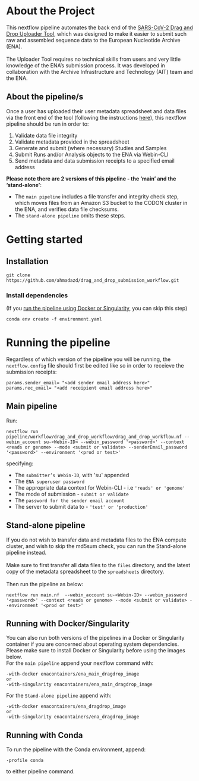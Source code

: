 # About the Project
This nextflow pipeline automates the back end of the [SARS-CoV-2 Drag and Drop Uploader Tool](https://ebi-ait.github.io/sars-cov2-data-upload/), which was designed to make it easier to submit such raw and assembled sequence data to the European Nucleotide Archive (ENA).     
<br>
The Uploader Tool requires no technical skills from users and very little knowledge of the ENA’s submission process. It was developed in collaboration with the Archive Infrastructure and Technology (AIT) team and the ENA.

## About the pipeline/s
Once a user has uploaded their user metadata spreadsheet and data files via the front end of the tool (following the instructions [here](https://ebi-ait.github.io/sars-cov2-data-upload/app-documentation)), this nextflow pipeline should be run in order to:

1. Validate data file integrity
2. Validate metadata provided in the spreadsheet
3. Generate and submit (where necessary) Studies and Samples
4. Submit Runs and/or Analysis objects to the ENA via Webin-CLI
5. Send metadata and data submission receipts to a specified email address

**Please note there are 2 versions of this pipeline - the ‘main’ and the ‘stand-alone’**: 
<br>
- The ``main pipeline`` includes a file transfer and integrity check step, which moves files from an Amazon S3 bucket to the CODON cluster in the ENA, and verifies data file checksums.
- The ``stand-alone pipeline`` omits these steps.

# Getting started
## Installation
```
git clone https://github.com/ahmadazd/drag_and_drop_submission_workflow.git
```

### Install dependencies
(If you [run the pipeline using Docker or Singularity](ena_dragdrop_image), you can skip this step)
```
conda env create -f environment.yaml
```

# Running the pipeline
Regardless of which version of the pipeline you will be running, the ``nextflow.config`` file should first be edited like so in order to receieve the submission receipts:
```
params.sender_email= "<add sender email address here>"
params.rec_email= "<add receipient email address here>"
```

## Main pipeline
Run:
```
nextflow run pipeline/workflow/drag_and_drop_workflow/drag_and_drop_workflow.nf --webin_account su-<Webin-ID> --webin_password '<password>' --context <reads or genome> --mode <submit or validate> --senderEmail_password '<password>' --environment '<prod or test>'
```
specifying:
- The ``submitter’s Webin-ID``, with 'su' appended
- The ``ENA superuser password``
- The appropriate data context for Webin-CLI - i.e ``'reads' or 'genome'``
- The mode of submission - ``submit or validate``
- The ``password for the sender email account``
- The server to submit data to - ``'test' or 'production'``    

## Stand-alone pipeline
If you do not wish to transfer data and metadata files to the ENA compute cluster, and wish to skip the md5sum check, you can run the Stand-alone pipeline instead.
<br>
<br>
Make sure to first transfer all data files to the ```files``` directory, and the latest copy of the metadata spreadsheet to the ```spreadsheets``` directory.
<br>
<br>
Then run the pipeline as below:
```
nextflow run main.nf  --webin_account su-<Webin-ID> --webin_password '<password>' --context <reads or genome> --mode <submit or validate> --environment '<prod or test>'
```
## Running with Docker/Singularity
You can also run both versions of the pipelines in a Docker or Singularity container if you are concerned about operating system dependencies.    
Please make sure to install Docker or Singularity before using the images below.
<br>
For the ``main pipeline`` append your nextflow command with:
```
-with-docker enacontainers/ena_main_dragdrop_image
or
-with-singularity enacontainers/ena_main_dragdrop_image
```

For the ``Stand-alone pipeline`` append with:
```
-with-docker enacontainers/ena_dragdrop_image
or
-with-singularity enacontainers/ena_dragdrop_image
```
## Running with Conda
To run the pipeline with the Conda environment, append:
```
-profile conda
```
to either pipeline command.
